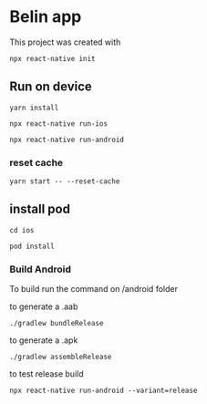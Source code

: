# Belin app
This project was created with 

```
npx react-native init
```

## Run on device

```
yarn install 
```

``` 
npx react-native run-ios
```

```
npx react-native run-android
```


### reset cache 

```
yarn start -- --reset-cache
```

## install pod

```
cd ios
```

```
pod install
```


### Build Android

To build run the command on /android folder

to generate a .aab

```
./gradlew bundleRelease
```

to generate a .apk

```
./gradlew assembleRelease
```

to test release build

```
npx react-native run-android --variant=release
```